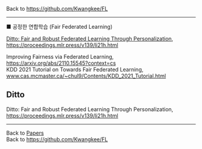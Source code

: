 Back to https://github.com/Kwangkee/FL
***


■ 공정한 연합학습 (Fair Federated Learning)  

[Ditto: Fair and Robust Federated Learning Through Personalization](https://github.com/Kwangkee/FL/blob/main/FL@Fair.md#ditto), https://proceedings.mlr.press/v139/li21h.html

Improving Fairness via Federated Learning, https://arxiv.org/abs/2110.15545?context=cs  
KDD 2021 Tutorial on Towards Fair Federated Learning, www.cas.mcmaster.ca/~chul9/Contents/KDD_2021_Tutorial.html  


## Ditto 
Ditto: Fair and Robust Federated Learning Through Personalization, https://proceedings.mlr.press/v139/li21h.html


***
Back to [Papers](#papers)  
Back to https://github.com/Kwangkee/FL
